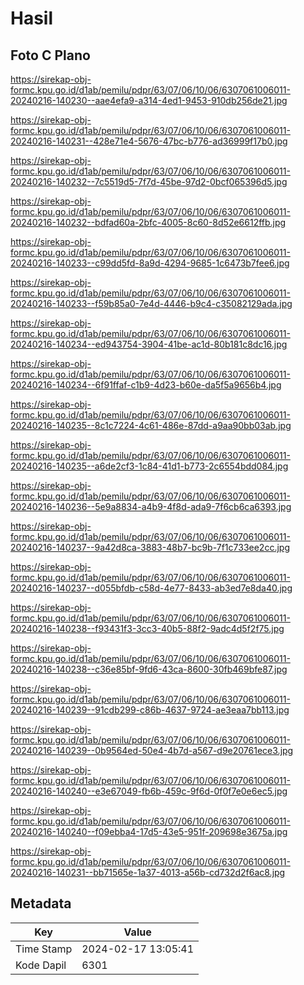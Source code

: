 # Hasil

## Foto C Plano

https://sirekap-obj-formc.kpu.go.id/d1ab/pemilu/pdpr/63/07/06/10/06/6307061006011-20240216-140230--aae4efa9-a314-4ed1-9453-910db256de21.jpg

https://sirekap-obj-formc.kpu.go.id/d1ab/pemilu/pdpr/63/07/06/10/06/6307061006011-20240216-140231--428e71e4-5676-47bc-b776-ad36999f17b0.jpg

https://sirekap-obj-formc.kpu.go.id/d1ab/pemilu/pdpr/63/07/06/10/06/6307061006011-20240216-140232--7c5519d5-7f7d-45be-97d2-0bcf065396d5.jpg

https://sirekap-obj-formc.kpu.go.id/d1ab/pemilu/pdpr/63/07/06/10/06/6307061006011-20240216-140232--bdfad60a-2bfc-4005-8c60-8d52e6612ffb.jpg

https://sirekap-obj-formc.kpu.go.id/d1ab/pemilu/pdpr/63/07/06/10/06/6307061006011-20240216-140233--c99dd5fd-8a9d-4294-9685-1c6473b7fee6.jpg

https://sirekap-obj-formc.kpu.go.id/d1ab/pemilu/pdpr/63/07/06/10/06/6307061006011-20240216-140233--f59b85a0-7e4d-4446-b9c4-c35082129ada.jpg

https://sirekap-obj-formc.kpu.go.id/d1ab/pemilu/pdpr/63/07/06/10/06/6307061006011-20240216-140234--ed943754-3904-41be-ac1d-80b181c8dc16.jpg

https://sirekap-obj-formc.kpu.go.id/d1ab/pemilu/pdpr/63/07/06/10/06/6307061006011-20240216-140234--6f91ffaf-c1b9-4d23-b60e-da5f5a9656b4.jpg

https://sirekap-obj-formc.kpu.go.id/d1ab/pemilu/pdpr/63/07/06/10/06/6307061006011-20240216-140235--8c1c7224-4c61-486e-87dd-a9aa90bb03ab.jpg

https://sirekap-obj-formc.kpu.go.id/d1ab/pemilu/pdpr/63/07/06/10/06/6307061006011-20240216-140235--a6de2cf3-1c84-41d1-b773-2c6554bdd084.jpg

https://sirekap-obj-formc.kpu.go.id/d1ab/pemilu/pdpr/63/07/06/10/06/6307061006011-20240216-140236--5e9a8834-a4b9-4f8d-ada9-7f6cb6ca6393.jpg

https://sirekap-obj-formc.kpu.go.id/d1ab/pemilu/pdpr/63/07/06/10/06/6307061006011-20240216-140237--9a42d8ca-3883-48b7-bc9b-7f1c733ee2cc.jpg

https://sirekap-obj-formc.kpu.go.id/d1ab/pemilu/pdpr/63/07/06/10/06/6307061006011-20240216-140237--d055bfdb-c58d-4e77-8433-ab3ed7e8da40.jpg

https://sirekap-obj-formc.kpu.go.id/d1ab/pemilu/pdpr/63/07/06/10/06/6307061006011-20240216-140238--f93431f3-3cc3-40b5-88f2-9adc4d5f2f75.jpg

https://sirekap-obj-formc.kpu.go.id/d1ab/pemilu/pdpr/63/07/06/10/06/6307061006011-20240216-140238--c36e85bf-9fd6-43ca-8600-30fb469bfe87.jpg

https://sirekap-obj-formc.kpu.go.id/d1ab/pemilu/pdpr/63/07/06/10/06/6307061006011-20240216-140239--91cdb299-c86b-4637-9724-ae3eaa7bb113.jpg

https://sirekap-obj-formc.kpu.go.id/d1ab/pemilu/pdpr/63/07/06/10/06/6307061006011-20240216-140239--0b9564ed-50e4-4b7d-a567-d9e20761ece3.jpg

https://sirekap-obj-formc.kpu.go.id/d1ab/pemilu/pdpr/63/07/06/10/06/6307061006011-20240216-140240--e3e67049-fb6b-459c-9f6d-0f0f7e0e6ec5.jpg

https://sirekap-obj-formc.kpu.go.id/d1ab/pemilu/pdpr/63/07/06/10/06/6307061006011-20240216-140240--f09ebba4-17d5-43e5-951f-209698e3675a.jpg

https://sirekap-obj-formc.kpu.go.id/d1ab/pemilu/pdpr/63/07/06/10/06/6307061006011-20240216-140231--bb71565e-1a37-4013-a56b-cd732d2f6ac8.jpg


## Metadata

| Key        | Value               |
| ---------- | ------------------- |
| Time Stamp | 2024-02-17 13:05:41 |
| Kode Dapil | 6301                |



